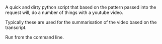 A quick and dirty python script that based on the pattern passed into the request will, do a number of things with a youtube video. 

Typically these are used for the summarisation of the video based on the transcript. 

Run from the command line. 
